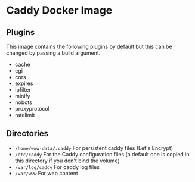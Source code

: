 # Caddy Docker Image

## Plugins
This image contains the following plugins by default but this can be changed by passing a build argument.
* cache
* cgi
* cors
* expires
* ipfilter
* minify
* nobots
* proxyprotocol
* ratelimit

## Directories
* `/home/www-data/.caddy` For persistent caddy files (Let's Encrypt)
* `/etc/caddy` For the Caddy configuration files (a default one is copied in this directory if you don't bind the volume)
* `/var/log/caddy` For caddy log files
* `/var/www` For web content